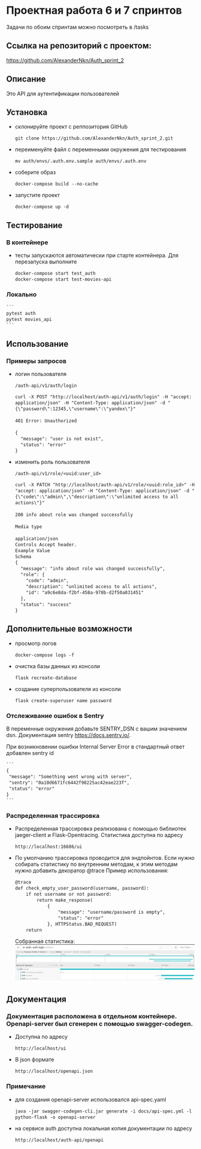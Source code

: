# Проектная работа 6 и 7 спринтов
Задачи по обоим спринтам можно посмотреть в /tasks

## Ссылка на репозиторий с проектом:
https://github.com/AlexanderNkn/Auth_sprint_2

## Описание
Это API для аутентификации пользователей

## Установка
- склонируйте проект с реппозитория GitHub
    ```
    git clone https://github.com/AlexanderNkn/Auth_sprint_2.git
    ```
- переименуйте файл с переменными окружения для тестирования
    ```
    mv auth/envs/.auth.env.sample auth/envs/.auth.env
    ```
- соберите образ
    ```
    docker-compose build --no-cache
    ```
- запустите проект
    ```
    docker-compose up -d
    ```

## Тестирование
### В контейнере
- тесты запускаются автоматически при старте контейнера. Для перезапуска выполните
    ```
    docker-compose start test_auth
    docker-compose start test-movies-api
    ```
### Локально
    ```
    pytest auth
    pytest movies_api
    ```
## Использование
### Примеры запросов
- логин пользователя
    ```
    /auth-api/v1/auth/login
    ```
    ```
    curl -X POST "http://localhost/auth-api/v1/auth/login" -H "accept: application/json" -H "Content-Type: application/json" -d "{\"password\":12345,\"username\":\"yandex\"}"

    401	Error: Unauthorized

    {
      "message": "user is not exist",
      "status": "error"
    }
    ```
- изменить роль пользователя
    ```
    /auth-api/v1/role/<uuid:user_id>
    ```
    ```
    curl -X PATCH "http://localhost/auth-api/v1/role/<uuid:role_id>" -H "accept: application/json" -H "Content-Type: application/json" -d "{\"code\":\"admin\",\"description\":\"unlimited access to all actions\"}"

    200	info about role was changed successfully

    Media type
    
    application/json
    Controls Accept header.
    Example Value
    Schema
    {
      "message": "info about role was changed successfully",
      "role": {
        "code": "admin",
        "description": "unlimited access to all actions",
        "id": "a9c6e8da-f2bf-458a-978b-d2f50a031451"
      },
      "status": "success"
    }
    ```

## Дополнительные возможности
- просмотр логов
    ```
    docker-compose logs -f
    ```
- очистка базы данных из консоли
    ```
    flask recreate-database
    ```
- создание суперпользователя из консоли
    ```
    flask create-superuser name password
    ```
### Отслеживание ошибок в Sentry
В переменные окружения добавьте SENTRY_DSN с вашим значением dsn. Документация sentry https://docs.sentry.io/.

При возникновении ошибки Internal Server Error в стандартный ответ добавлен sentry id

    ```
    {
     "message": "Something went wrong with server",
     "sentry": "0a10d6671fc6442f98225ac42eae223f",
     "status": "error"
    }
    ```
### Распределенная трассировка
- Распределенная трассировка реализована с помощью библиотек jaeger-client и Flask-Opentracing.
    Статистика доступна по адресу
    ```
    http://localhost:16686/ui
    ```
- По умолчанию трассировка проводится для эндпойнтов. Если нужно собирать статистику по внутренним методам, к этим методам нужно добавить декоратор @trace
    Пример использования:
    ```
    @trace
    def check_empty_user_password(username, password):
        if not username or not password:
            return make_response(
                {
                    "message": "username/password is empty",
                    "status": "error"
                }, HTTPStatus.BAD_REQUEST)
        return
    ```
    Собранная статистика:
    ![Screenshot](docs/images/jaeger_statistic_example.png)

## Документация 
### Документация расположена в отдельном контейнере. Openapi-server был сгенерен с помощью swagger-codegen.
- Доступна по адресу
    ```
    http://localhost/ui
    ```
- В json формате
    ```
    http://localhost/openapi.json
    ```
### Примечание
- для создания openapi-server использовался api-spec.yaml
    ```
    java -jar swagger-codegen-cli.jar generate -i docs/api-spec.yml -l python-flask -o openapi-server
    ```
- на сервисе auth доступна локальная копия документации по адресу
    ```
    http://localhost/auth-api/openapi
    ```
